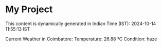 # My Project

This content is dynamically generated in Indian Time (IST): 2024-10-14 11:55:13 IST


Current Weather in Coimbatore:
Temperature: 26.88 °C
Condition: haze
